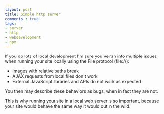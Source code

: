 ```yaml
---
layout: post
title: Simple http server
comments : true
tags:
- server
- http
- webdevelopment
- npm
---
```


If you do lots of local development I'm sure you've ran into multiple issues when running your site locally using the File protocol (file://):

* Images with relative paths break
* AJAX requests from local files don't work
* External JavaScript libraries and APIs do not work as expected

You then may describe these behaviors as bugs, when in fact they are not. 

This is why running your site in a local web server is so important, because your site would behave the same way it would out in the wild.